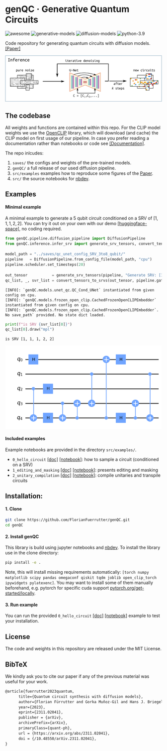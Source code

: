 # genQC · Generative Quantum Circuits

<!-- WARNING: THIS FILE WAS AUTOGENERATED! DO NOT EDIT! -->
<p align="left">
<a><img src="https://badgen.net/badge/icon/awesome?icon=awesome&label" alt="awesome"></a>
<a><img src="https://badgen.net/badge/generative/models/orange" alt="generative-models"></a>
<a><img src="https://badgen.net/badge/diffusion/models/pink" alt="diffusion-models"></a>
<a><img src="https://img.shields.io/badge/python-3.9-red" alt="python-3.9"></a>
</p>

Code repository for generating quantum circuits with diffusion models.
[\[Paper\]](https://arxiv.org/abs/2311.02041)

![](https://github.com/FlorianFuerrutter/genQC/blob/main/src/assets/inference.png?raw=true)

## The codebase

All weights and functions are contained within this repo. For the CLIP
model weights we use the
[OpenCLIP](https://github.com/mlfoundations/open_clip) library, which
will download (and cache) the CLIP model on first usage of our pipeline.
In case you prefer reading a documentation rather than notebooks or code
see [\[Documentation\]](https://florianfuerrutter.github.io/genQC/).

The repo inlcudes:

1.  `saves/` the configs and weights of the pre-trained models.
2.  `genQC/` a full release of our used diffusion pipeline.
3.  `src/examples` examples how to reproduce some figures of the
    [Paper](https://arxiv.org/abs/2311.02041).
4.  `src/` the source notebooks for
    [nbdev](https://github.com/fastai/nbdev).

## Examples

#### Minimal example

A minimal example to generate a 5 qubit circuit conditioned on a SRV of
$[1,1,1,2,2]$. You can try it out on your own with our demo
[\[huggingface-space\]](https://huggingface.co/spaces/Floki00/genQC), no
coding required.

``` python
from genQC.pipeline.diffusion_pipeline import DiffusionPipeline
from genQC.inference.infer_srv import generate_srv_tensors, convert_tensors_to_srvs

model_path = "../saves/qc_unet_config_SRV_3to8_qubit/"
pipeline   = DiffusionPipeline.from_config_file(model_path, "cpu")  
pipeline.scheduler.set_timesteps(20) 

out_tensor           = generate_srv_tensors(pipeline, "Generate SRV: [1,1,1,2,2]", samples=1, system_size=5, num_of_qubits=5, max_gates=16, g=7.5) 
qc_list, _, svr_list = convert_tensors_to_srvs(out_tensor, pipeline.gate_pool)
```

    [INFO]: `genQC.models.unet_qc.QC_Cond_UNet` instantiated from given config on cpu.
    [INFO]: `genQC.models.frozen_open_clip.CachedFrozenOpenCLIPEmbedder` instantiated from given config on cpu.
    [INFO]: `genQC.models.frozen_open_clip.CachedFrozenOpenCLIPEmbedder`. No save_path` provided. No state dict loaded.

``` python
print(f"is SRV {svr_list[0]}")
qc_list[0].draw("mpl")
```

    is SRV [1, 1, 1, 2, 2]

![](index_files/figure-commonmark/cell-3-output-2.png)

#### Included examples

Example notebooks are provided in the directory `src/examples/`.

- `0_hello_circuit`
  [\[doc\]](https://florianfuerrutter.github.io/genQC/examples/hello_circuit.html)
  [\[notebook\]](https://github.com/FlorianFuerrutter/genQC/blob/main/src/examples/0_hello_circuit.ipynb):
  how to sample a circuit (conditioned on a SRV)
- `1_editing_and_masking`
  [\[doc\]](https://florianfuerrutter.github.io/genQC/examples/editing_and_masking.html)
  [\[notebook\]](https://github.com/FlorianFuerrutter/genQC/blob/main/src/examples/1_editing_and_masking.ipynb):
  presents editing and masking
- `2_unitary_compilation`
  [\[doc\]](https://florianfuerrutter.github.io/genQC/examples/unitary_compilation.html)
  [\[notebook\]](https://github.com/FlorianFuerrutter/genQC/blob/main/src/examples/2_unitary_compilation.ipynb):
  compile unitaries and transpile circuits

## Installation:

#### 1. Clone

``` sh
git clone https://github.com/FlorianFuerrutter/genQC.git
cd genQC
```

#### 2. Install genQC

This library is build using jupyter notebooks and
[nbdev](https://github.com/fastai/nbdev). To install the library use in
the clone directory:

``` sh
pip install -e .
```

Note, this will install missing requirements automatically:
`[torch numpy matplotlib scipy pandas omegaconf qiskit tqdm joblib open_clip_torch ipywidgets pylatexenc]`.
You may want to install some of them manually beforehand, e.g. pytorch
for specific cuda support
[pytorch.org/get-started/locally](https://pytorch.org/get-started/locally/).

#### 3. Run example

You can run the provided `0_hello_circuit`
[\[doc\]](https://florianfuerrutter.github.io/genQC/examples/hello_circuit.html)
[\[notebook\]](https://github.com/FlorianFuerrutter/genQC/blob/main/src/examples/0_hello_circuit.ipynb)
example to test your installation.

## License

The code and weights in this repository are released under the MIT
License.

## BibTeX

We kindly ask you to cite our paper if any of the previous material was
useful for your work.

``` latex
@article{fuerrutter2023quantum,
      title={Quantum circuit synthesis with diffusion models}, 
      author={Florian Fürrutter and Gorka Muñoz-Gil and Hans J. Briegel},
      year={2023},
      eprint={2311.02041},
      publisher = {arXiv},
      archivePrefix={arXiv},
      primaryClass={quant-ph},
      url = {https://arxiv.org/abs/2311.02041},
      doi = {/10.48550/arXiv.2311.02041},
}
```
